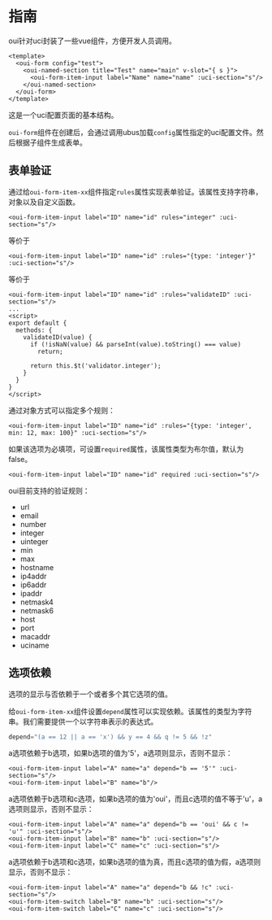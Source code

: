 # 指南

oui针对uci封装了一些vue组件，方便开发人员调用。

``` vue
<template>
  <oui-form config="test">
    <oui-named-section title="Test" name="main" v-slot="{ s }">
      <oui-form-item-input label="Name" name="name" :uci-section="s"/>
    </oui-named-section>
  </oui-form>
</template>
```
这是一个uci配置页面的基本结构。

`oui-form`组件在创建后，会通过调用ubus加载`config`属性指定的uci配置文件。然后根据子组件生成表单。

## 表单验证

通过给`oui-form-item-xx`组件指定`rules`属性实现表单验证。该属性支持字符串，对象以及自定义函数。

``` vue
<oui-form-item-input label="ID" name="id" rules="integer" :uci-section="s"/>
```
等价于
``` vue
<oui-form-item-input label="ID" name="id" :rules="{type: 'integer'}" :uci-section="s"/>
```
等价于
``` vue
<oui-form-item-input label="ID" name="id" :rules="validateID" :uci-section="s"/>
...
<script>
export default {
  methods: {
    validateID(value) {
      if (!isNaN(value) && parseInt(value).toString() === value)
        return;

      return this.$t('validator.integer');
    }
  }
}
</script>
```

通过对象方式可以指定多个规则：
``` vue
<oui-form-item-input label="ID" name="id" :rules="{type: 'integer', min: 12, max: 100}" :uci-section="s"/>
```

如果该选项为必填项，可设置`required`属性，该属性类型为布尔值，默认为false。
``` vue
<oui-form-item-input label="ID" name="id" required :uci-section="s"/>
```

oui目前支持的验证规则：
- url
- email
- number
- integer
- uinteger
- min
- max
- hostname
- ip4addr
- ip6addr
- ipaddr
- netmask4
- netmask6
- host
- port
- macaddr
- uciname

## 选项依赖

选项的显示与否依赖于一个或者多个其它选项的值。

给`oui-form-item-xx`组件设置`depend`属性可以实现依赖。该属性的类型为字符串。我们需要提供一个以字符串表示的表达式。
``` js
depend="(a == 12 || a == 'x') && y == 4 && q != 5 && !z"
```

a选项依赖于b选项，如果b选项的值为'5'，a选项则显示，否则不显示：
``` vue
<oui-form-item-input label="A" name="a" depend="b == '5'" :uci-section="s"/>
<oui-form-item-input label="B" name="b"/>
```

a选项依赖于b选项和c选项，如果b选项的值为'oui'，而且c选项的值不等于'u'，a选项则显示，否则不显示：
``` vue
<oui-form-item-input label="A" name="a" depend="b == 'oui' && c != 'u'" :uci-section="s"/>
<oui-form-item-input label="B" name="b" :uci-section="s"/>
<oui-form-item-input label="C" name="c" :uci-section="s"/>
```

a选项依赖于b选项和c选项，如果b选项的值为真，而且c选项的值为假，a选项则显示，否则不显示：
``` vue
<oui-form-item-input label="A" name="a" depend="b && !c" :uci-section="s"/>
<oui-form-item-switch label="B" name="b" :uci-section="s"/>
<oui-form-item-switch label="C" name="c" :uci-section="s"/>
```
